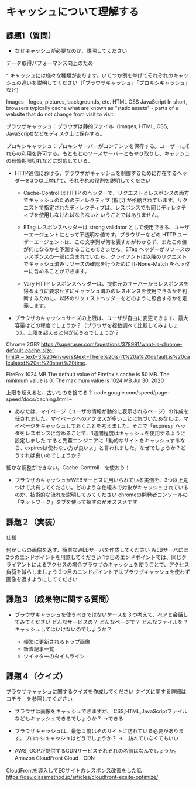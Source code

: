 # キャッシュについて理解する

## 課題1（質問）

- なぜキャッシュが必要なのか、説明してください

データ取得パフォーマンス向上のため

^ キャッシュには様々な種類があります。いくつか例を挙げてそれぞれのキャッシュの違いを説明してください（「ブラウザキャッシュ」「プロキシキャッシュ」など）


Images - logos, pictures, backgrounds, etc.
HTML
CSS
JavaScript
In short, browsers typically cache what are known as "static assets" - parts of a website that do not change from visit to visit.

ブラウザキャッシュ：ブラウザは静的ファイル（images, HTML, CSS, JavaScript)などをディスク上に保存する。

プロキシキャッシュ：プロキシサーバーがコンテンツを保存する。ユーザーにそれらの利用を許可する。もともとのソースサーバーともやり取りし、キャッシュの有効期限切れなどに対応している、

- HTTP通信における、ブラウザがキャッシュを制御するために存在するヘッダーを3つ以上挙げて、それぞれの役割を説明してください

  - Cache-Control は HTTP のヘッダーで、リクエストとレスポンスの両方でキャッシュのためのディレクティブ (指示) が格納されています。リクエストで指定されたディレクティブは、レスポンスでも同じディレクティブを使用しなければならないということではありません。

  - ETag レスポンスヘッダーは strong validator として使用できる、ユーザーエージェントにとって不透明な値です。ブラウザーなどの HTTP ユーザーエージェントは、この文字列が何を表すかがわからず、またこの値が何になるかを予測することもできません。ETag ヘッダーがリソースのレスポンスの一部に含まれていたら、クライアントは以降のリクエストでキャッシュ済みリソースの確認を行うために If-None-Match  をヘッダーに含めることができます。

  - Vary HTTP レスポンスヘッダーは、提供元のサーバーからレスポンスを得るように要求せずにキャッシュ済みのレスポンスを使用できるかを判断するために、以降のリクエストヘッダーをどのように照合するかを定義します。

- ブラウザのキャッシュサイズの上限は、ユーザが自由に変更できます、最大容量はどの程度でしょうか？（ブラウザを複数調べて比較してみましょう）。上限を超えると何が起きるでしょうか？

Chrome 2GB?
https://superuser.com/questions/378991/what-is-chrome-default-cache-size-limit#:~:text=3%20Answers&text=There%20isn't%20a%20default,is%20calculated%20at%20start%20time.

FireFox
1024 MB
The default value of Firefox's cache is 50 MB. The minimum value is 0. The maximum value is 1024 MB.Jul 30, 2020

上限を超えると、古いものを捨てる？
code.google.com/speed/page-speed/docs/caching.html –

- あなたは、マイページ（ユーザの情報が動的に表示されるページ）の作成を任されました。マイページへのアクセスが多いことに気づいたあなたは、マイページをキャッシュしておくことを考えました。そこで「expires」ヘッダをレスポンスに含めることで、1週間程度はキャッシュを使用するように設定しました
すると先輩エンジニアに「動的なサイトをキャッシュするなら、expiresは使わない方が良いよ」と言われました。なぜでしょうか？どうすれば良いのでしょうか？

細かな調整ができない。Cache-Controll　を使おう！


- ブラウザのキャッシュがWEBサービスに用いられている実例を、3つ以上見つけて共有してください。どのような仕組みで対象がキャッシュされているのか、技術的な流れを説明してみてください
chromeの開発者コンソールの「ネットワーク」タブを使って探すのがオススメです



## 課題２（実装）

仕様

何かしらの画像を返す、簡単なWEBサーバを作成してください
WEBサーバには2つのエンドポイントを用意してください
1つ目のエンドポイントでは、同じクライアントによるアクセスの場合ブラウザのキャッシュを使うことで、アクセス負荷を減らしましょう
2つ目のエンドポイントではブラウザキャッシュを使わず画像を返すようにしてください


## 課題３（成果物に関する質問）

- ブラウザキャッシュを使うべきではないケースを３つ考えて、ペアと会話してみてください
どんなサービスの？
どんなページで？
どんなファイルを？
キャッシュしてはいけないのでしょうか？

  - 頻繁に更新されるトップ画像
  - 新着記事一覧
  - ツイッターのタイムライン

## 課題４（クイズ）

ブラウザキャッシュに関するクイズを作成してください
クイズに関する詳細は　コチラ　を参照してください  

- ブラウザは画像をキャッシュできますが、
CSS,HTML,JavaScriptファイルなどもキャッシュできるでしょうか？
→できる  

- ブラウザキャッシュは、最低１度はそのサイトに訪れている必要があります。プロキシキャッシュはどうでしょうか？
→　訪れていなくてもいい

- AWS, GCPが提供するCDNサービスそれぞれの名前はなんでしょうか。
Amazon CloudFront
Cloud　CDN  

CloudFrontを導入してECサイトのレスポンス改善をした話
https://dev.classmethod.jp/articles/cloudfront-ecsite-optimize/  
